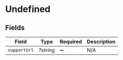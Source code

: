 # Undefined


## Fields

| Field              | Type               | Required           | Description        |
| ------------------ | ------------------ | ------------------ | ------------------ |
| `supportUrl`       | *?string*          | :heavy_minus_sign: | N/A                |